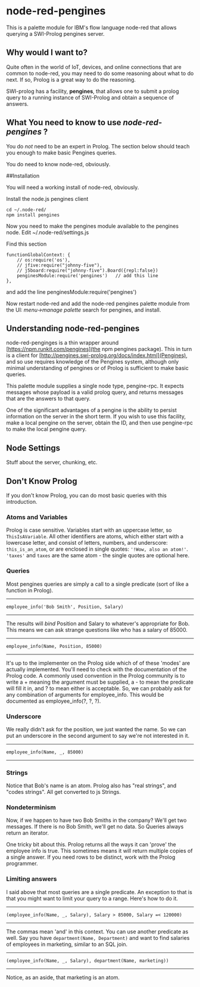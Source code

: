 # node-red-pengines

This is a palette module for IBM's flow language node-red that allows querying a SWI-Prolog pengines server.

## Why would I want to?

Quite often in the world of IoT, devices, and online connections that are common to node-red, you may need to do some reasoning about what to do next. If so, Prolog is a great way to do the reasoning.

SWI-prolog has a facility, **pengines**, that allows one to submit a prolog query to a running instance of SWI-Prolog
and obtain a sequence of answers.

## What You need to know to use _node-red-pengines_ ?

You do *not* need to be an expert in Prolog. The section below should teach you enough to make basic Pengines queries.

You do need to know node-red, obviously.

##Installation

You will need a working install of node-red, obviously.

Install the node.js pengines client

    cd ~/.node-red/
    npm install pengines

Now you need to make the pengines module available to the pengines node. Edit ~/.node-red/settings.js

Find this section

    functionGlobalContext: {
        // os:require('os'),
        // jfive:require("johnny-five"),
        // j5board:require("johnny-five").Board({repl:false})
        penginesModule:require('pengines')   // add this line
    },

and add the line penginesModule:require('pengines')

Now restart node-red and add the node-red pengines palette module from the UI:  _menu->manage palette_ search for pengines, and install.


## Understanding node-red-pengines

node-red-penginges is a thin wrapper around [https://npm.runkit.com/pengines](the npm pengines package). This in turn is a client for [http://pengines.swi-prolog.org/docs/index.html](Pengines), and so use requires knowledge of the Pengines system, although only minimal understanding of pengines or of Prolog is sufficient to make basic queries.

This palette module supplies a single node type, pengine-rpc. It expects messages whose payload is a valid prolog query, and returns messages that are the answers to that query.

One of the significant advantages of a pengine is the ability to persist information on the server in the short term. If you wish to use this facility, make a local pengine on the server, obtain the ID, and then use pengine-rpc to make the local pengine query.

## Node Settings 

Stuff about the server, chunking, etc.

## Don't Know Prolog

If you don't know Prolog, you can do most basic queries with this introduction.

### Atoms and Variables

Prolog is case sensitive. Variables start with an uppercase letter, so `ThisIsAVariable`. All other identifiers are atoms, which either start
with a lowercase letter, and consist of letters, numbers, and underscore: `this_is_an_atom`, or are enclosed in single quotes: `'!Wow, also an atom!'`.  `'taxes'` and `taxes` are the same atom - the single quotes are optional here.

### Queries

Most pengines queries are simply a call to a single predicate (sort of like a function in Prolog). 

---
    employee_info('Bob Smith', Position, Salary)
---

The results will *bind* Position and Salary to whatever's appropriate for Bob.  This means we can ask strange questions like
who has a salary of 85000.

---
    employee_info(Name, Position, 85000)
---

It's up to the implementer on the Prolog side which of of these 'modes' are actually implemented. You'll need to check with the documentation of the Prolog code. A commonly used convention in the Prolog community is to write a + meaning the argument must be supplied, a - to mean the predicate will fill it in, and ? to mean either is acceptable.  So, we can probably ask for any combination of arguments for employee_info. This would be documented as employee_info(?, ?, ?).


### Underscore

We really didn't ask for the position, we just wanted the name. So we can put an underscore in the second argument to say we're not interested in it.

---
    employee_info(Name, _, 85000)
---

### Strings

Notice that Bob's name is an atom.  Prolog also has "real strings", and "codes strings". All get converted to js Strings.

### Nondeterminism

Now, if we happen to have two Bob Smiths in the company?  We'll get two messages. If there is no Bob Smith, we'll get no data. So Queries always return an iterator.

One tricky bit about this.  Prolog returns all the ways it can 'prove' the employee info is true. This sometimes means it will return multiple copies of a single answer. If you need rows to be distinct, work with the Prolog programmer.

### Limiting answers

I said above that most queries are a single predicate. An exception to that is that you might want to limit your query to a range. Here's how to do it.

---
    (employee_info(Name, _, Salary), Salary > 85000, Salary =< 120000)
---

The commas mean 'and' in this context. You can use another predicate as well. Say you have `department(Name, Department)` and want to find salaries of employees in marketing, similar to an SQL join.

---
    (employee_info(Name, _, Salary), department(Name, marketing))
---

Notice, as an aside, that marketing is an atom. 



